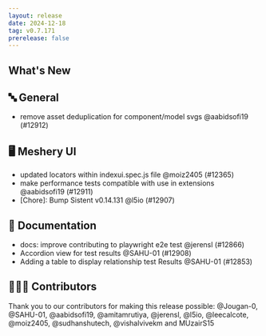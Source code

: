 ```yaml
---
layout: release
date: 2024-12-18
tag: v0.7.171
prerelease: false
---
```


## What's New
## 🔤 General
- remove asset deduplication for component/model svgs @aabidsofi19 (#12912)

## 🖥 Meshery UI

- updated locators within indexui.spec.js file @moiz2405 (#12365)
- make performance tests compatible with use in extensions @aabidsofi19 (#12911)
- \[Chore\]: Bump Sistent v0.14.131 @l5io (#12907)

## 📖 Documentation

- docs: improve contributing to playwright e2e test @jerensl (#12866)
- Accordion view for test results @SAHU-01 (#12908)
- Adding a table to display relationship test Results @SAHU-01 (#12853)

## 👨🏽‍💻 Contributors

Thank you to our contributors for making this release possible:
@Jougan-0, @SAHU-01, @aabidsofi19, @amitamrutiya, @jerensl, @l5io, @leecalcote, @moiz2405, @sudhanshutech, @vishalvivekm and MUzairS15

